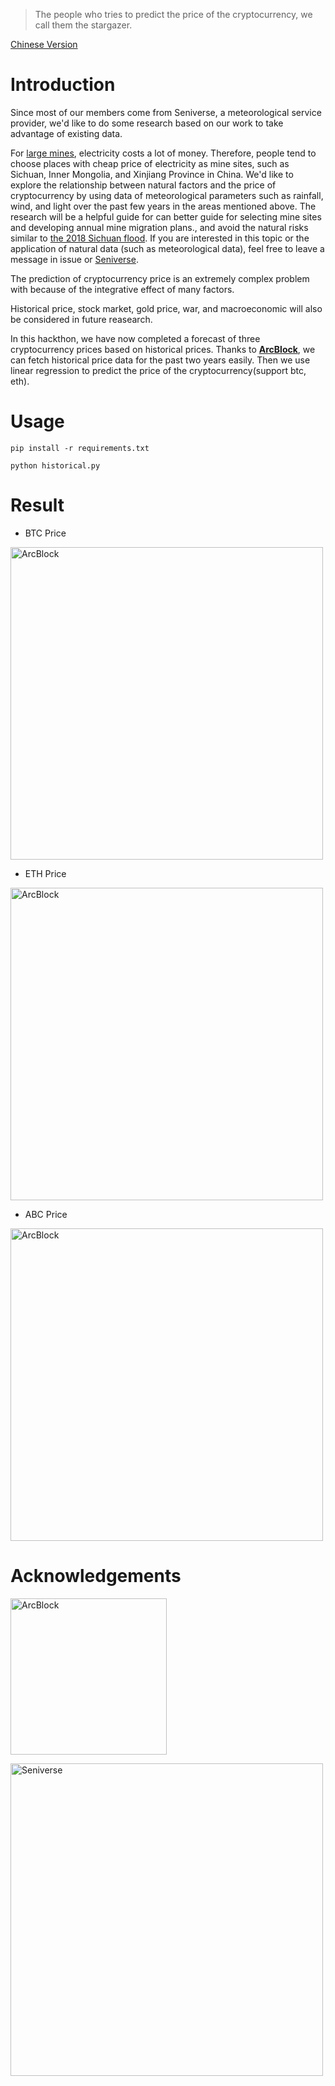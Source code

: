 > The people who tries to predict the price of the cryptocurrency, we call them the stargazer.

[Chinese Version](https://github.com/sharkspeed/arcblock-hackthon-stargazer/blob/master/README-zh.md)

# Introduction

Since most of our members come from Seniverse, a meteorological service provider, we'd like to do some research based on our work to take advantage of existing data. 

For [large mines](https://www.buybitcoinworldwide.com/mining/pools/), electricity costs a lot of money. Therefore, people tend to choose places with cheap price of electricity as mine sites, such as Sichuan, Inner Mongolia, and Xinjiang Province in China. We'd like to explore the relationship between natural factors and the price of cryptocurrency by using data of meteorological parameters such as rainfall, wind, and light over the past few years in the areas mentioned above. The research will be a helpful guide for can better guide for selecting  mine sites and developing annual mine migration plans., and avoid the natural risks similar to [the 2018 Sichuan flood](https://www.ft.com/content/1f2ad808-80f2-11e8-8e67-1e1a0846c475). If you are interested in this topic or the application of natural data (such as meteorological data), feel free to leave a message in issue or [Seniverse](https://www.seniverse.com/).

The prediction of cryptocurrency price is an extremely complex problem with because of the integrative effect of many factors.

Historical price, stock market, gold price, war, and macroeconomic will also be considered in future reasearch.

In this hackthon, we have now completed a forecast of three cryptocurrency prices based on historical prices. Thanks to [**ArcBlock**](https://www.arcblock.io/), we can fetch historical price data for the past two years easily. Then we use linear regression to predict the price of the cryptocurrency(support btc, eth). 


# Usage

    pip install -r requirements.txt

    python historical.py

# Result

- BTC Price

[<img src="https://github.com/sharkspeed/arcblock-hackthon-stargazer/blob/master/assets/images/btc.png?raw=true" alt="ArcBlock" width="500">](https://www.arcblock.io/)

- ETH Price

[<img src="https://github.com/sharkspeed/arcblock-hackthon-stargazer/blob/master/assets/images/eth.png?raw=true" alt="ArcBlock" width="500">](https://www.arcblock.io/)

- ABC Price

[<img src="https://github.com/sharkspeed/arcblock-hackthon-stargazer/blob/master/assets/images/abc.png?raw=true" alt="ArcBlock" width="500">](https://www.arcblock.io/)

# Acknowledgements

[<img src="https://github.com/sharkspeed/arcblock-hackthon-stargazer/blob/master/assets/images/arcblock.svg" alt="ArcBlock" width="250">](https://www.arcblock.io/)

[<img src="https://github.com/sharkspeed/arcblock-hackthon-stargazer/blob/master/assets/images/seniverse.png?raw=true" alt="Seniverse" width="500">](https://www.seniverse.com/)
